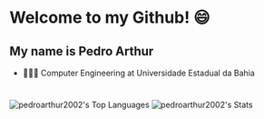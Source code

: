 # Welcome to my Github! 😄
## My name is Pedro Arthur
 - 👩🏻‍💻 Computer Engineering at Universidade Estadual da Bahia
#
![pedroarthur2002's Top Languages](https://github-readme-stats.vercel.app/api/top-langs/?username=pedroarthur2002&theme=prussian&show_icons=true&hide_border=false&layout=compact)
![pedroarthur2002's Stats](https://github-readme-stats.vercel.app/api?username=pedroarthur2002&theme=prussian&show_icons=true&hide_border=false&count_private=true)


